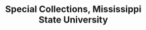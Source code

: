 ---
layout: repo
title: "Special Collections, Mississippi State University"
id: 23562
permalink: repos/23562/
---